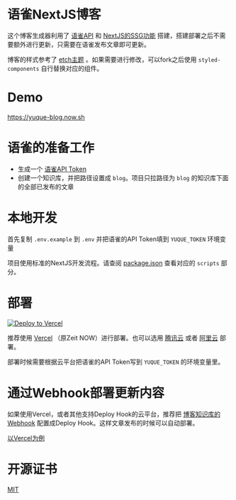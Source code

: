 # 语雀NextJS博客

这个博客生成器利用了 [语雀API](https://www.yuque.com/yuque/developer/api) 和 [NextJS的SSG功能](https://nextjs.org/docs/basic-features/data-fetching#getstaticprops-static-generation) 搭建，搭建部署之后不需要额外进行更新，只需要在语雀发布文章即可更新。

博客的样式参考了 [etch主题](https://github.com/LukasJoswiak/etch) 。如果需要进行修改，可以fork之后使用 `styled-components` 自行替换对应的组件。

# Demo

https://yuque-blog.now.sh

# 语雀的准备工作

- 生成一个 [语雀API Token](https://www.yuque.com/yuque/developer/api#785a3731) 
- 创建一个知识库，并把路径设置成 `blog`。项目只拉路径为 `blog` 的知识库下面的全部已发布的文章

# 本地开发

首先复制 `.env.example` 到 `.env` 并把语雀的API Token填到 `YUQUE_TOKEN` 环境变量

项目使用标准的NextJS开发流程。请查阅 [package.json](./package.json) 查看对应的 `scripts` 部分。

# 部署

[![Deploy to Vercel](https://vercel.com/button)](https://vercel.com/import/project?template=https://github.com/xanthous-tech/yuque-blog/tree/master)

推荐使用 [Vercel](https://vercel.com) （原Zeit NOW）进行部署。也可以选用 [腾讯云](https://github.com/serverless-components/tencent-nextjs) 或者 [阿里云](https://developer.aliyun.com/article/703315) 部署。

部署时候需要根据云平台把语雀的API Token写到 `YUQUE_TOKEN` 的环境变量里。

# 通过Webhook部署更新内容

如果使用Vercel，或者其他支持Deploy Hook的云平台，推荐把 [博客知识库的Webhook](https://www.yuque.com/yuque/developer/doc-webhook) 配置成Deploy Hook。这样文章发布的时候可以自动部署。

[以Vercel为例](https://vercel.com/docs/v2/more/deploy-hooks)

# 开源证书

[MIT](./LICENSE)
